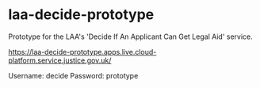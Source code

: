 # laa-decide-prototype
Prototype for the LAA's 'Decide If An Applicant Can Get Legal Aid' service.

https://laa-decide-prototype.apps.live.cloud-platform.service.justice.gov.uk/

Username: decide
Password: prototype


